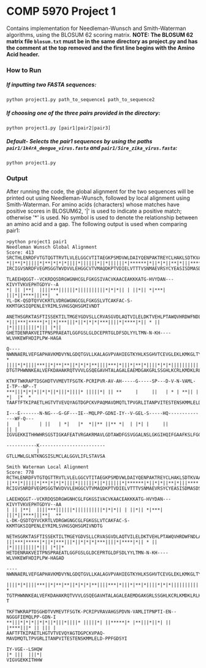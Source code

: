 # COMP 5970 Project 1
Contains implementation for Needleman-Wunsch and Smith-Waterman algorithms, using the BLOSUM 62 scoring matrix. **NOTE: The BLOSUM 62 matrix file `blosum.txt` must be in the same directory as project.py and has the comment at the top removed and the first line begins with the Amino Acid header.**

### How to Run

##### If inputting two FASTA sequences:
`python project1.py path_to_sequence1 path_to_sequence2`

##### If choosing one of the three pairs provided in the directory:
`python project1.py [pair1|pair2|pair3]`

##### Default- Selects the pair1 sequences by using the paths `pair1/1k4rA_dengue_virus.fasta` and `pair1/5ire_zika_virus.fasta`:
`python project1.py`

### Output
After running the code, the global alignment for the two sequences will be printed out using Needleman-Wunsch, followed by local alignment using Smith-Waterman.   For amino acids (characters) whose matches have positive scores in BLOSUM62, '|' is used to indicate a positive match; otherwise  '*' is used. No symbol is used to denote the relationship between an amino acid and a gap. The following output is used when comparing pair1:
```
>python project1 pair1
Needleman Wunsch Global Alignment
Score: 413
SRCTHLENRDFVTGTQGTTRVTLVLELGGCVTITAEGKPSMDVWLDAIYQENPAKTREYCLHAKLSDTKVAARCPTMGPA
*||**|*|||||*|**|*|*|*||||*||||||*||*||||||*|******|*||*|*||**|*|||****|||||*|*|
IRCIGVSNRDFVEGMSGGTWVDVVLEHGGCVTVMAQDKPTVDIELVTTTVSNMAEVRSYCYEASISDMASDSRCPTQGEA

TLAEEHQGGT--VCKRDQSDRGWGNHCGLFGKGSIVACVKAACEAKKKATG-HVYDAN---KIVYTVKVEPHTGDYV--A
*| || |**|  ||||***||||||*||||||||||*|*|*|| | ||*|| *|***|   |||*||****|||**|  *
YL-DK-QSDTQYVCKRTLVDRGWGNGCGLFGKGSLVTCAKFAC-S-KKMTGKSIQPENLEYRIMLSVHGSQHSGMIVNDT

ANETHSGRKTASFTISSEKTILTMGEYGDVSLLCRVASGVDLAQTVILELDKTVEHLPTAWQVHRDWFNDLALPWKHEGA
*|||***|*****|*||*|***|||*||*|*|*|***||||*|****|*|| * ||    |*|||||||||*||| |*||
GHETDENRAKVEITPNSPRAEATLGGFGSLGLDCEPRTGLDFSDLYYLTMN-N-KH----WLVHKEWFHDIPLPW-HAGA

Q----NWNNAERLVEFGAPHAVKMDVYNLGDQTGVLLKALAGVPVAHIEGTKYHLKSGHVTCEVGLEKLKMKGLTYTMCD
*    ||||*|*||||***||*|**|**||*|*|*|**||||***|*|||*|**|*||||*|*|*||||||||||||||
DTGTPHWNNKEALVEFKDAHAKRQTVVVLGSQEGAVHTALAGALEAEMDGAKGRLSSGHLKCRLKMDKLRLKGVSYSLC-

KTKFTWKRAPTDSGHDTVVMEVTFSGTK-PCRIPVR-AV-AH-----G-----SP---D-V-N-VAML-I-TP--NP--T
***|||*|*|*||*|*||*|||*||||* |||||*| || **     |     ||   | * | **|| | *|  |*  *
TAAFTFTKIPAETLHGTVTVEVQYAGTDGPCKVPAQMAVDMQTLTPVGRLITANPVITESTENSKMMLELDPPFGDSYIV

I---E-------N-NG---G-GF---IE--MQLPP-GDNI-IY--V-GEL-S-----HQ--------------WF-Q---
|   |       | ||   | *|   |*  *||** ||** *|  | |*| |     ||              || |
IGVGEKKITHHWHRSGSTIGKAFEATVRGAKRMAVLGDTAWDFGSVGGALNSLGKGIHQIFGAAFKSLFGGMSWFSQILI

-----------K------------------------
           |
GTLLMWLGLNTKNGSISLMCLALGGVLIFLSTAVSA

Smith Waterman Local Alignment
Score: 778
RCTHLENRDFVTGTQGTTRVTLVLELGGCVTITAEGKPSMDVWLDAIYQENPAKTREYCLHAKLSDTKVAARCPTMGPAT
||**|*|||||*|**|*|*|*||||*||||||*||*||||||*|******|*||*|*||**|*|||****|||||*|*|*
RCIGVSNRDFVEGMSGGTWVDVVLEHGGCVTVMAQDKPTVDIELVTTTVSNMAEVRSYCYEASISDMASDSRCPTQGEAY

LAEEHQGGT--VCKRDQSDRGWGNHCGLFGKGSIVACVKAACEAKKKATG-HVYDAN---KIVYTVKVEPHTGDYV--AA
| || |**|  ||||***||||||*||||||||||*|*|*|| | ||*|| *|***|   |||*||****|||**|  **
L-DK-QSDTQYVCKRTLVDRGWGNGCGLFGKGSLVTCAKFAC-S-KKMTGKSIQPENLEYRIMLSVHGSQHSGMIVNDTG

NETHSGRKTASFTISSEKTILTMGEYGDVSLLCRVASGVDLAQTVILELDKTVEHLPTAWQVHRDWFNDLALPWKHEGAQ
|||***|*****|*||*|***|||*||*|*|*|***||||*|****|*|| * ||    |*|||||||||*||| |*||*
HETDENRAKVEITPNSPRAEATLGGFGSLGLDCEPRTGLDFSDLYYLTMN-N-KH----WLVHKEWFHDIPLPW-HAGAD

----NWNNAERLVEFGAPHAVKMDVYNLGDQTGVLLKALAGVPVAHIEGTKYHLKSGHVTCEVGLEKLKMKGLTYTMCDK
    ||||*|*||||***||*|**|**||*|*|*|**||||***|*|||*|**|*||||*|*|*|||||||||||||| *
TGTPHWNNKEALVEFKDAHAKRQTVVVLGSQEGAVHTALAGALEAEMDGAKGRLSSGHLKCRLKMDKLRLKGVSYSLC-T

TKFTWKRAPTDSGHDTVVMEVTFSGTK-PCRIPVRAVAHGSPDVN-VAMLITPNPTI-EN--NGGGFIEMQLPP-GDN-I
**|||*|*|*||*|*||*|||*||||* |||||*| ||*****|* |**|||*||*| ||  |****|||* || ||| |
AAFTFTKIPAETLHGTVTVEVQYAGTDGPCKVPAQ-MAVDMQTLTPVGRLITANPVITESTENSKMMLELD-PPFGDSYI

IY-VGE--LSHQW
|* |||  |||*|
VIGVGEKKITHHW
```
